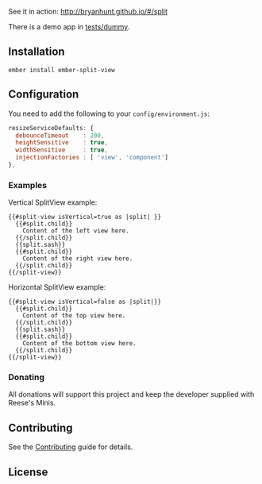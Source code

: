 
See it in action: http://bryanhunt.github.io/#/split

There is a demo app in [tests/dummy](https://github.com/BryanHunt/ember-split-view/tree/master/tests/dummy).

## Installation

```
ember install ember-split-view
```

## Configuration

You need to add the following to your `config/environment.js`:
```javascript
resizeServiceDefaults: {
  debounceTimeout    : 200,
  heightSensitive    : true,
  widthSensitive     : true,
  injectionFactories : [ 'view', 'component']
},
```

### Examples
Vertical SplitView example:

```
{{#split-view isVertical=true as |split| }}
  {{#split.child}}
    Content of the left view here.
  {{/split.child}}
  {{split.sash}}
  {{#split.child}}
    Content of the right view here.
  {{/split.child}}
{{/split-view}}
```

Horizontal SplitView example:

```
{{#split-view isVertical=false as |split|}}
  {{#split.child}}
    Content of the top view here.
  {{/split.child}}
  {{split.sash}}
  {{#split.child}}
    Content of the bottom view here.
  {{/split.child}}
{{/split-view}}
```

### Donating

All donations will support this project and keep the developer supplied with Reese's Minis.

Contributing
------------------------------------------------------------------------------

See the [Contributing](CONTRIBUTING.md) guide for details.


License
------------------------------------------------------------------------------

